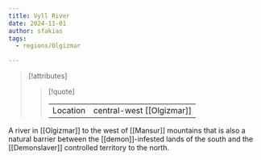 ```yaml
---
title: Vyll River
date: 2024-11-01
author: sfakias
tags:
  - regions/Olgizmar

---
```

> [!attributes]
> 
> > [!quote]
> >
> > | | |
> > | --- | --- |
> > | Location | central-west [[Olgizmar]] |

A river in [[Olgizmar]] to the west of [[Mansur]] mountains that is also a natural barrier between the [[demon]]-infested lands of the south and the [[Demonslaver]] controlled territory to the north.